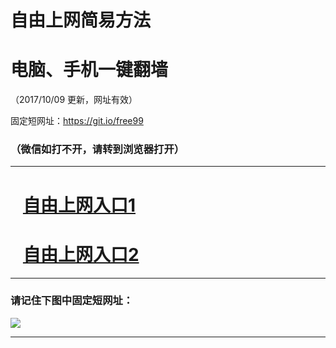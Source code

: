 ﻿# 自由上网简易方法

# 电脑、手机一键翻墙

（2017/10/09 更新，网址有效）

固定短网址：https://git.io/free99

### （微信如打不开，请转到浏览器打开）


***





# &nbsp;&nbsp; <a href="http://ft3201726922.fwq-tz-1001.info/fwqtz01.html?t=100900123691 " target="_blank">自由上网入口1</a>
# &nbsp;&nbsp; <a href="http://ft1531230924.fwq-tz-1002.info/fwqtz02.html?t=10090016775 " target="_blank">自由上网入口2</a>
***

### 请记住下图中固定短网址：

<img src="https://s3-us-west-2.amazonaws.com/fwq-1001/yjfq-20170905okok.png" /> 


***

